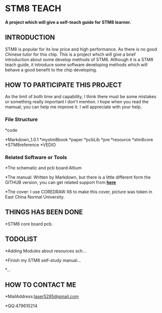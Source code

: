 # STM8 TEACH #

#### A project which will give a self-teach guide for STM8 learner. ####

## INTRODUCTION ##
STM8 is popular for its low price and high performance. As there is no good Chinese tutor for this chip. This is a project which will give a brief introduction about some develop methods of STM8.
Although it is a STM8 teach guide, it introduce some software developing methods which will behave a good benefit to the chip developing. 

## HOW TO PARTICIPATE THIS PROJECT ##
As the limit of both time and capability, I think there must be some mistakes or something really important I don't mention. I hope when you read the mamual, you can help me improve it. I will appreciate with your help.


### File Structure ###

*code

*Markdown_1.0.1
*mystm8book
*paper
*pcbLib
*pre
*resource
*stm8core
*STM8reference
*VEDIO

### Related Software or Tools ###
*The schematic and pcb board:Altium

*The manual: Written by Markdown, but there is a little different form the GITHUB version, you can get related support from [**here**](http://www.github.com/larrycai/kaiyuanbook)

*The cover: I use COREDRAW X6 to make this cover, picture was token in East China Normal University.
## THINGS HAS BEEN DONE ##

*STM8 core board pcb.

## TODOLIST ##

*Adding Modules about resources sch...

*Finish my STM8 self-study manual...

*...


## HOW TO CONTACT ME ##

*MailAddress:laser5295@gmail.com

*QQ:479610214


